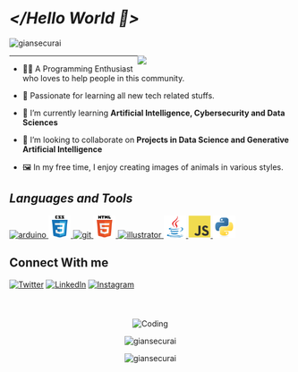 # ***</Hello World 👋>*** #
<p align="left"> <img src="https://komarev.com/ghpvc/?username=giansecurai&label=Profile%20views&color=0e75b6&style=flat" alt="giansecurai" /> </p>

<a href="https://www.instagram.com/giansecurai/">
<img align="right" height="auto" width="275" src="https://github.com/GianSecurAI/GianSecurAI/assets/128256729/e56ee75a-48ce-4478-b5b7-c490d2b6d472"/>
</a>

***
- 👨‍💻 A Programming Enthusiast who loves to help people in this community.

- 📱 Passionate for learning all new tech related stuffs.
  
- 🌱 I’m currently learning **Artificial Intelligence, Cybersecurity and Data Sciences**

- 👯 I’m looking to collaborate on **Projects in Data Science and Generative Artificial Intelligence**

- 🖼️ In my free time, I enjoy creating images of animals in various styles.
  

## ***Languages and Tools***

<p align="left"> 
  <a href="https://www.arduino.cc/" target="_blank" rel="noreferrer"> <img src="https://cdn.worldvectorlogo.com/logos/arduino-1.svg" alt="arduino" width="40" height="40"/> </a> 
  <a href="https://www.w3schools.com/css/" target="_blank" rel="noreferrer"> <img src="https://raw.githubusercontent.com/devicons/devicon/master/icons/css3/css3-original-wordmark.svg" alt="css3" width="40" height="40"/> </a>   <a href="https://git-scm.com/" target="_blank" rel="noreferrer"> <img src="https://www.vectorlogo.zone/logos/git-scm/git-scm-icon.svg" alt="git" width="40" height="40"/> </a> <a href="https://www.w3.org/html/" target="_blank" rel="noreferrer"> <img src="https://raw.githubusercontent.com/devicons/devicon/master/icons/html5/html5-original-wordmark.svg" alt="html5" width="40" height="40"/> </a> 
  <a href="https://www.adobe.com/in/products/illustrator.html" target="_blank" rel="noreferrer"> <img src="https://www.vectorlogo.zone/logos/adobe_illustrator/adobe_illustrator-icon.svg" alt="illustrator" width="40" height="40"/> </a> 
  <a href="https://www.java.com" target="_blank" rel="noreferrer"> <img src="https://raw.githubusercontent.com/devicons/devicon/master/icons/java/java-original.svg" alt="java" width="40" height="40"/> </a> 
  <a href="https://developer.mozilla.org/en-US/docs/Web/JavaScript" target="_blank" rel="noreferrer"> <img src="https://raw.githubusercontent.com/devicons/devicon/master/icons/javascript/javascript-original.svg" alt="javascript" width="40" height="40"/> </a> 
  <a href="https://www.python.org" target="_blank" rel="noreferrer"> <img src="https://raw.githubusercontent.com/devicons/devicon/master/icons/python/python-original.svg" alt="python" width="40" height="40"/> </a> 
</p>

## Connect With me
<div align="left">
        <a href="https://twitter.com/GianSecurAI"><img alt="Twitter" src="https://img.shields.io/badge/Twitter-1DA1F2.svg?style=for-the-badge&logo=Twitter&logoColor=white" /></a>
        <a href="https://www.linkedin.com/in/gianmarco-guerrero-menacho/"><img alt="LinkedIn" src="https://img.shields.io/badge/linkedin-%230077B5.svg?style=for-the-badge&logo=linkedin&logoColor=white" /></a>
        <a href="https://www.instagram.com/giansecurai/"><img alt="Instagram" src="https://img.shields.io/badge/Instagram-E4405F.svg?style=for-the-badge&logo=Instagram&logoColor=white" /></a>
</div>

###


</div>
<br/>

  <p align="center"> <img alt="Coding"src="https://github-readme-stats.vercel.app/api/top-langs/?username=giansecurai&langs_count=8&layout=compact&theme=tokyonight"> </p>

  <p align="center"> <img src="https://github-readme-stats.vercel.app/api?username=giansecurai&show_icons=true&theme=tokyonight" alt="giansecurai" />
    
  <p align="center"> <img src="https://github-readme-streak-stats.herokuapp.com/?user=giansecurai&theme=tokyonight" alt="giansecurai" /></p>
 </p>
